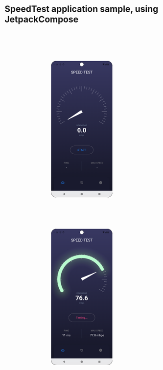 

# SpeedTest application sample, using JetpackCompose


<p align="center">
  <img src="https://github.com/amirdorri/speedTestApp/blob/master/app/src/main/res/drawable/first.png" alt="First Image" width="200" style="padding:100px;"/>
  <img src="https://github.com/amirdorri/speedTestApp/blob/master/app/src/main/res/drawable/second.png" alt="Second Image" width="200"/>
</p>




